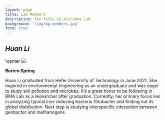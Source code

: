 ```yaml
---
layout: page
title: Lab Members
description: the folks in microbma lab
background: '/img/bg-members.jpg'
form: true
---
```


## *Huan Li*

\center
![](img/members/lh.jpg)

**Barren Spring**

Huan Li graduated from Hefei University of Technology in June 2021. She majored in environmental engineering as an undergraduate and was eager to study soil pollution and microbes. It’s a great honor to be following in BMA Lab as a researcher after graduation. 
Currently, her primary focus lies in analyzing typical iron-reducing bacteria Geobacter and finding out its global distribution. Next step is studying interspecific interaction between geobacter and methanogens.
